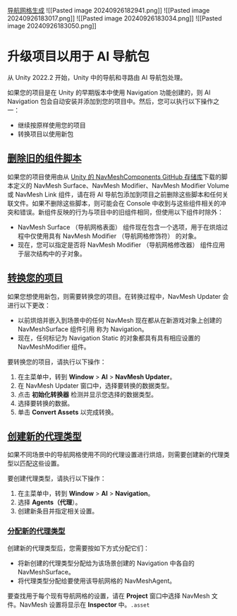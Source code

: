 [导航网格生成](file:///D:/Obsidian%20Unity/Unity/Unity%E5%9B%9B%E9%83%A8%E6%9B%B2/Assets/Scripts/Unity%C2%B7%E6%A0%B8%E5%BF%83/%E5%AF%BC%E8%88%AA%E5%AF%BB%E8%B7%AF%E7%B3%BB%E7%BB%9F/Lesson57_%E5%AF%BC%E8%88%AA%E7%BD%91%E6%A0%BC%E7%94%9F%E6%88%90.cs)
![[Pasted image 20240926182941.png]]
![[Pasted image 20240926183017.png]]
![[Pasted image 20240926183034.png]]
![[Pasted image 20240926183050.png]]

# 升级项目以用于 AI 导航包

从 Unity 2022.2 开始，Unity 中的导航和寻路由 AI 导航包处理。

如果您的项目是在 Unity 的早期版本中使用 Navigation 功能创建的，则 AI Navigation 包会自动安装并添加到您的项目中。然后，您可以执行以下操作之一：

- 继续按原样使用您的项目
- 转换项目以使用新包

## [删除旧的组件脚本](https://docs.unity3d.com/Packages/com.unity.ai.navigation@1.1/manual/UpgradeGuide.html#remove-old-component-scripts)

如果您的项目使用由从 [Unity 的 NavMeshComponents GitHub 存储库](https://github.com/Unity-Technologies/NavMeshComponents)下载的脚本定义的 NavMesh Surface、NavMesh Modifier、NavMesh Modifier Volume 或 NavMesh Link 组件，请在将 AI 导航包添加到项目之前删除这些脚本和任何关联文件。如果不删除这些脚本，则可能会在 Console 中收到与这些组件相关的冲突和错误。新组件反映的行为与项目中的旧组件相同，但使用以下组件时除外：

- NavMesh Surface （导航网格表面） 组件现在包含一个选项，用于在烘焙过程中仅使用具有 NavMesh Modifier （导航网格修饰符） 的对象。
- 现在，您可以指定是否将 NavMesh Modifier （导航网格修改器） 组件应用于层次结构中的子对象。

## [转换您的项目](https://docs.unity3d.com/Packages/com.unity.ai.navigation@1.1/manual/UpgradeGuide.html#convert-your-project)

如果您想使用新包，则需要转换您的项目。在转换过程中，NavMesh Updater 会进行以下更改：

- 以前烘焙并嵌入到场景中的任何 NavMesh 现在都从在新游戏对象上创建的 NavMeshSurface 组件引用 称为 Navigation。
- 现在，任何标记为 Navigation Static 的对象都具有具有相应设置的 NavMeshModifier 组件。

要转换您的项目，请执行以下操作：

1. 在主菜单中，转到 **Window** > **AI** > **NavMesh Updater**。
2. 在 NavMesh Updater 窗口中，选择要转换的数据类型。
3. 点击 **初始化转换器** 检测并显示您选择的数据类型。
4. 选择要转换的数据。
5. 单击 **Convert Assets** 以完成转换。

## [创建新的代理类型](https://docs.unity3d.com/Packages/com.unity.ai.navigation@1.1/manual/UpgradeGuide.html#create-new-agent-types)

如果不同场景中的导航网格使用不同的代理设置进行烘焙，则需要创建新的代理类型以匹配这些设置。

要创建代理类型，请执行以下操作：

1. 在主菜单中，转到 **Window** > **AI** > **Navigation**。
2. 选择 **Agents（代理**）。
3. 创建新条目并指定相关设置。

### [分配新的代理类型](https://docs.unity3d.com/Packages/com.unity.ai.navigation@1.1/manual/UpgradeGuide.html#assign-new-agent-types)

创建新的代理类型后，您需要按如下方式分配它们：

- 将新创建的代理类型分配给为该场景创建的 Navigation 中各自的 NavMeshSurface。
- 将代理类型分配给要使用该导航网格的 NavMeshAgent。

要查找用于每个现有导航网格的设置，请在 **Project** 窗口中选择 NavMesh 文件。NavMesh 设置将显示在 **Inspector** 中。`.asset`